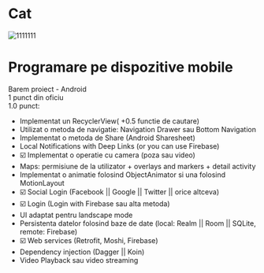 # Cat

![1111111](https://user-images.githubusercontent.com/79642095/233375380-4def140b-fbef-4abe-91a4-0063f6c1f941.png)<br>
# Programare pe dispozitive mobile  <br>
Barem proiect - Android <br>
1 punct din oficiu <br>
1.0 punct: <br>
- Implementat un RecyclerView( +0.5 functie de cautare) <br>
- Utilizat o metoda de navigatie: Navigation Drawer sau Bottom Navigation  <br>
- Implementat o metoda de Share (Android Sharesheet) <br>
- Local Notifications with Deep Links (or you can use Firebase) <br>
- :ballot_box_with_check: Implementat o operatie cu camera (poza sau video) <br>
- Maps: permisiune de la utilizator + overlays and markers + detail activity <br>
- Implementat o animatie folosind ObjectAnimator si una folosind MotionLayout <br>
- :ballot_box_with_check: Social Login (Facebook || Google || Twitter || orice altceva) <br>
- :ballot_box_with_check: Login (Login with Firebase sau alta metoda) <br>
- UI adaptat pentru landscape mode <br>
- Persistenta datelor folosind baze de date (local: Realm || Room || SQLite, remote: Firebase) <br>
- :ballot_box_with_check: Web services (Retrofit, Moshi, Firebase) <br>
- Dependency injection (Dagger || Koin) <br>
- Video Playback sau video streaming <br>
